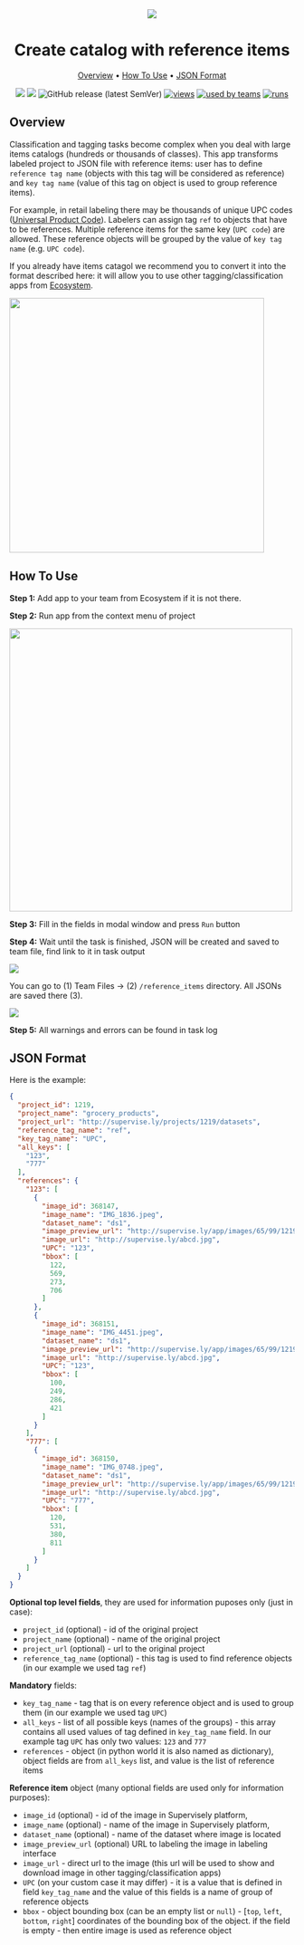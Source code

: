 <div align="center" markdown>
<img src="https://i.imgur.com/PW7XvLv.png"/>

# Create catalog with reference items

<p align="center">
  <a href="#Overview">Overview</a> •
  <a href="#How-To-Run">How To Use</a> •
  <a href="#JSON-Format">JSON Format</a>
</p>


[![](https://img.shields.io/badge/supervisely-ecosystem-brightgreen)](https://ecosystem.supervise.ly/apps/create-json-with-reference-items)
[![](https://img.shields.io/badge/slack-chat-green.svg?logo=slack)](https://supervise.ly/slack)
![GitHub release (latest SemVer)](https://img.shields.io/github/v/release/supervisely-ecosystem/create-json-with-reference-items)
[![views](https://app.supervise.ly/public/api/v3/ecosystem.counters?repo=supervisely-ecosystem/create-json-with-reference-items&counter=views&label=views)](https://supervise.ly)
[![used by teams](https://app.supervise.ly/public/api/v3/ecosystem.counters?repo=supervisely-ecosystem/create-json-with-reference-items&counter=downloads&label=used%20by%20teams)](https://supervise.ly)
[![runs](https://app.supervise.ly/public/api/v3/ecosystem.counters?repo=supervisely-ecosystem/create-json-with-reference-items&counter=runs&label=runs&123)](https://supervise.ly)

</div>

## Overview

Classification and tagging tasks become complex when you deal with large items catalogs (hundreds or thousands of classes). This app transforms labeled project to JSON file with reference items: user has to define `reference tag name` (objects with this tag will be considered as reference) and `key tag name` (value of this tag on object is used to group reference items). 

For example, in retail labeling there may be thousands of unique  UPC codes ([Universal Product Code](https://en.wikipedia.org/wiki/Universal_Product_Code)). Labelers can assign tag `ref` to objects that have to be references. Multiple reference items for the same key (`UPC code`) are allowed. These reference objects will be grouped by the value of `key tag name` (e.g. `UPC code`).

If you already have items catagol we recommend you to convert it into the format described here: it will allow you to use other tagging/classification apps from [Ecosystem](https://ecosystem.supervise.ly/). 

<img src="https://i.imgur.com/OrLDCxg.png" width="450px"/>

## How To Use

**Step 1:** Add app to your team from Ecosystem if it is not there.

**Step 2:** Run app from the context menu of project

<img src="https://i.imgur.com/78nH5U0.png" width="500px"/>

**Step 3:** Fill in the fields in modal window and press `Run` button

**Step 4:** Wait until the task is finished, JSON will be created and saved to team file, find link to it in task output

<img src="https://i.imgur.com/xG3gRbz.png"/>

You can go to (1) Team Files -> (2) `/reference_items` directory. All JSONs are saved there (3).

<img src="https://i.imgur.com/qgmsVGA.png"/>

**Step 5:** All warnings and errors can be found in task log


## JSON Format

Here is the example:

```json
{
  "project_id": 1219,
  "project_name": "grocery_products",
  "project_url": "http://supervise.ly/projects/1219/datasets",
  "reference_tag_name": "ref",
  "key_tag_name": "UPC",
  "all_keys": [
    "123",
    "777"
  ],
  "references": {
    "123": [
      {
        "image_id": 368147,
        "image_name": "IMG_1836.jpeg",
        "dataset_name": "ds1",
        "image_preview_url": "http://supervise.ly/app/images/65/99/1219/1476#image-368147",
        "image_url": "http://supervise.ly/abcd.jpg",
        "UPC": "123",
        "bbox": [
          122,
          569,
          273,
          706
        ]
      },
      {
        "image_id": 368151,
        "image_name": "IMG_4451.jpeg",
        "dataset_name": "ds1",
        "image_preview_url": "http://supervise.ly/app/images/65/99/1219/1476#image-368151",
        "image_url": "http://supervise.ly/abcd.jpg",
        "UPC": "123",
        "bbox": [
          100,
          249,
          286,
          421
        ]
      }
    ],
    "777": [
      {
        "image_id": 368150,
        "image_name": "IMG_0748.jpeg",
        "dataset_name": "ds1",
        "image_preview_url": "http://supervise.ly/app/images/65/99/1219/1476#image-368150",
        "image_url": "http://supervise.ly/abcd.jpg",
        "UPC": "777",
        "bbox": [
          120,
          531,
          380,
          811
        ]
      }
    ]
  }
}
```

**Optional top level fields**, they are used for information puposes only (just in case):
- `project_id` (optional) - id of the original project
- `project_name` (optional) - name of the original project
- `project_url` (optional) - url to the original project
- `reference_tag_name` (optional) - this tag is used to find reference objects (in our example we used tag `ref`)

**Mandatory** fields:
- `key_tag_name` - tag that is on every reference object and is used to group them (in our example we used tag `UPC`)
- `all_keys` - list of all possible keys (names of the groups) - this array contains all used values of tag defined in `key_tag_name` field. In our example tag `UPC` has only two values: `123` and `777`    
- `references` - object (in python world it is also named as dictionary), object fields are from `all_keys` list, and value is the list of reference items

**Reference item** object (many optional fields are used only for information purposes):
- `image_id` (optional) - id of the image in Supervisely platform,
- `image_name` (optional)  - name of the image in Supervisely platform,
- `dataset_name` (optional) - name of the dataset where image is located
- `image_preview_url` (optional) URL to labeling the image in labeling interface
- `image_url` - direct url to the image (this url will be used to show and download image in other tagging/classification apps)
- `UPC` (on your custom case it may differ) - it is a value that is defined in field `key_tag_name` and the value of this fields is a name of group of reference objects
- `bbox` - object bounding box (can be an empty list or `null`) - [`top`, `left`, `bottom`, `right`] coordinates of the bounding box of the object. if the field is empty - then entire image is used as reference object

